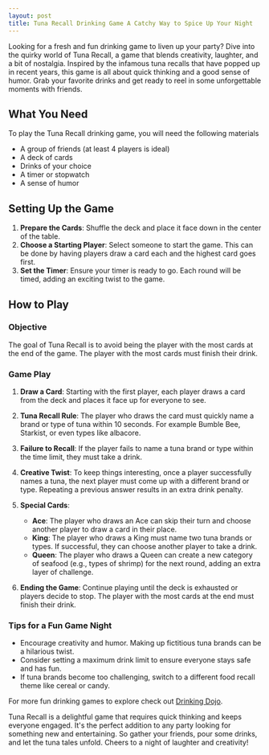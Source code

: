 ```yaml
---
layout: post
title: Tuna Recall Drinking Game A Catchy Way to Spice Up Your Night
---
```



Looking for a fresh and fun drinking game to liven up your party? Dive into the quirky world of Tuna Recall, a game that blends creativity, laughter, and a bit of nostalgia. Inspired by the infamous tuna recalls that have popped up in recent years, this game is all about quick thinking and a good sense of humor. Grab your favorite drinks and get ready to reel in some unforgettable moments with friends.

## What You Need

To play the Tuna Recall drinking game, you will need the following materials

- A group of friends (at least 4 players is ideal)
- A deck of cards
- Drinks of your choice
- A timer or stopwatch
- A sense of humor

## Setting Up the Game

1. **Prepare the Cards**: Shuffle the deck and place it face down in the center of the table.
2. **Choose a Starting Player**: Select someone to start the game. This can be done by having players draw a card each and the highest card goes first.
3. **Set the Timer**: Ensure your timer is ready to go. Each round will be timed, adding an exciting twist to the game.

## How to Play

### Objective

The goal of Tuna Recall is to avoid being the player with the most cards at the end of the game. The player with the most cards must finish their drink.

### Game Play

1. **Draw a Card**: Starting with the first player, each player draws a card from the deck and places it face up for everyone to see.
   
2. **Tuna Recall Rule**: The player who draws the card must quickly name a brand or type of tuna within 10 seconds. For example Bumble Bee, Starkist, or even types like albacore.

3. **Failure to Recall**: If the player fails to name a tuna brand or type within the time limit, they must take a drink.

4. **Creative Twist**: To keep things interesting, once a player successfully names a tuna, the next player must come up with a different brand or type. Repeating a previous answer results in an extra drink penalty.

5. **Special Cards**: 
   - **Ace**: The player who draws an Ace can skip their turn and choose another player to draw a card in their place.
   - **King**: The player who draws a King must name two tuna brands or types. If successful, they can choose another player to take a drink.
   - **Queen**: The player who draws a Queen can create a new category of seafood (e.g., types of shrimp) for the next round, adding an extra layer of challenge.
   
6. **Ending the Game**: Continue playing until the deck is exhausted or players decide to stop. The player with the most cards at the end must finish their drink.

### Tips for a Fun Game Night

- Encourage creativity and humor. Making up fictitious tuna brands can be a hilarious twist.
- Consider setting a maximum drink limit to ensure everyone stays safe and has fun.
- If tuna brands become too challenging, switch to a different food recall theme like cereal or candy.

For more fun drinking games to explore check out [Drinking Dojo](https://drinkingdojo.com/).

Tuna Recall is a delightful game that requires quick thinking and keeps everyone engaged. It's the perfect addition to any party looking for something new and entertaining. So gather your friends, pour some drinks, and let the tuna tales unfold. Cheers to a night of laughter and creativity!